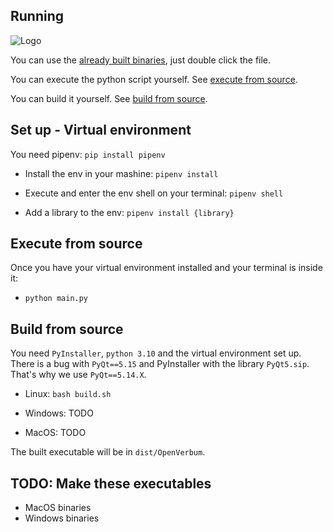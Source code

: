## Running

![Logo](https://i.imgur.com/hRfS8Q2.png)

You can use the [already built binaries](https://github.com/Christian-Klempau/OpenVerbum/tree/main/executables), just double click the file.

You can execute the python script yourself. See [execute from source](#execute-from-source).

You can build it yourself. See [build from source](#build-from-source).

## Set up - Virtual environment

You need pipenv: `pip install pipenv`

- Install the env in your mashine: `pipenv install`

- Execute and enter the env shell on your terminal: `pipenv shell`

- Add a library to the env: `pipenv install {library}`

## Execute from source

Once you have your virtual environment installed and your terminal is inside it:

- `python main.py`

## Build from source

You need `PyInstaller`, `python 3.10` and the virtual environment set up.
There is a bug with `PyQt==5.15` and PyInstaller with the library `PyQt5.sip`. That's why we use `PyQt==5.14.X`.

- Linux: `bash build.sh`

- Windows: TODO

- MacOS: TODO

The built executable will be in `dist/OpenVerbum`.


## TODO: Make these executables

- MacOS binaries
- Windows binaries
